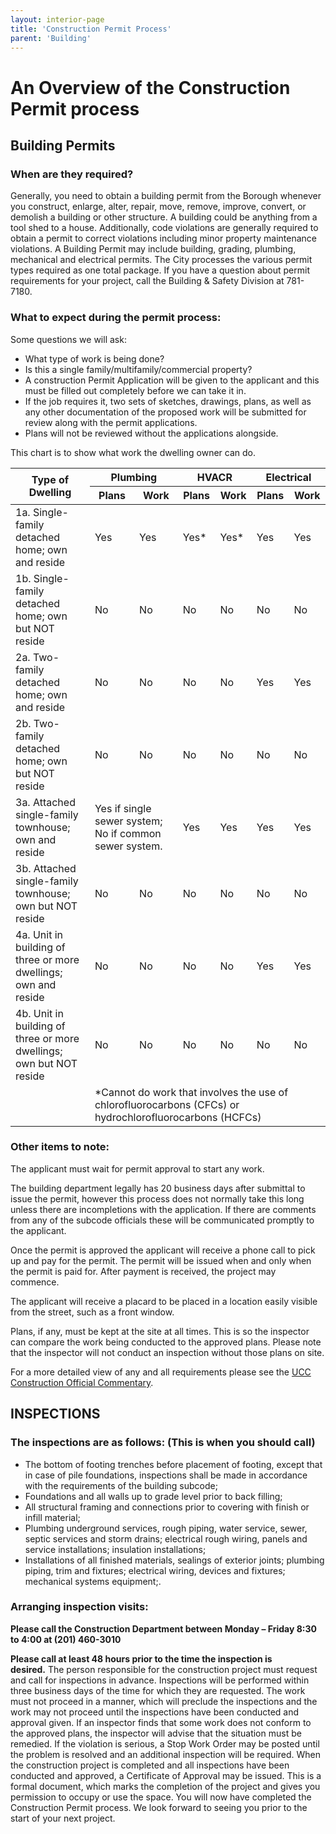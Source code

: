 ```yaml
---
layout: interior-page
title: 'Construction Permit Process'
parent: 'Building'
---
```


# An Overview of the Construction Permit process

## Building Permits

### When are they required?

Generally, you need to obtain a building permit from the Borough whenever you construct, enlarge, alter, repair, move, remove, improve, convert, or demolish a building or other structure. A building could be anything from a tool shed to a house. Additionally, code violations are generally required to obtain a permit to correct violations including minor property maintenance violations. A Building Permit may include building, grading, plumbing, mechanical and electrical permits. The City processes the various permit types required as one total package. If you have a question about permit requirements for your project, call the Building & Safety Division at 781-7180.

### What to expect during the permit process:

Some questions we will ask:

* What type of work is being done?
* Is this a single family/multifamily/commercial property?
* A construction Permit Application will be given to the applicant and this must be filled out completely before we can take it in.
* If the job requires it, two sets of sketches, drawings, plans, as well as any other documentation of the proposed work will be submitted for review along with the permit applications.
* Plans will not be reviewed without the applications alongside.

This chart is to show what work the dwelling owner can do.

<div>
    <table id="construction-permit-table">
        <thead>
            <tr>
                <th rowspan=2>Type of Dwelling</th>
                <th colspan=2>Plumbing</th>
                <th colspan=2>HVACR</th>
                <th colspan=2>Electrical</th>
            </tr>
            <tr>
                <th>Plans</th>
                <th>Work</th>
                <th>Plans</th>
                <th>Work</th>
                <th>Plans</th>
                <th>Work</th>
            </tr>
        </thead>
        <tbody>
            <tr>
                <td>1a. Single-family detached home; own and reside</td>
                <td>Yes</td><td>Yes</td><td>Yes*</td><td>Yes*</td><td>Yes</td><td>Yes</td>
            </tr>
            <tr>
                <td>1b. Single-family detached home; own but NOT reside</td>
                <td>No</td><td>No</td><td>No</td><td>No</td><td>No</td><td>No</td>
            </tr>
            <tr>
                <td>2a. Two-family detached home; own and reside</td>
                <td>No</td><td>No</td><td>No</td><td>No</td><td>Yes</td><td>Yes</td>
            </tr>
            <tr>
                <td>2b. Two-family detached home; own but NOT reside</td>
                <td>No</td><td>No</td><td>No</td><td>No</td><td>No</td><td>No</td>
            </tr>
            <tr>
                <td>3a. Attached single-family townhouse; own and reside</td>
                <td colspan=2>Yes if single sewer system; No if common sewer system.</td><td>Yes</td><td>Yes</td><td>Yes</td><td>Yes</td>
            </tr>
            <tr>
                <td>3b. Attached single-family townhouse; own but NOT reside</td>
                <td>No</td><td>No</td><td>No</td><td>No</td><td>No</td><td>No</td>
            </tr>
            <tr>
                <td>4a. Unit in building of three or more dwellings; own and reside</td>
                <td>No</td><td>No</td><td>No</td><td>No</td><td>Yes</td><td>Yes</td>
            </tr>
            <tr>
                <td>4b. Unit in building of three or more dwellings; own but NOT reside</td>
                <td>No</td><td>No</td><td>No</td><td>No</td><td>No</td><td>No</td>
            </tr>
            <tr>
                <td></td><td colspan=6>*Cannot do work that involves the use of chlorofluorocarbons (CFCs) or hydrochlorofluorocarbons (HCFCs)</td>
            </tr>
        </tbody>
    </table>
</div>

### Other items to note:

The applicant must wait for permit approval to start any work.

The building department legally has 20 business days after submittal to issue the permit, however this process does not normally take this long unless there are incompletions with the application. If there are comments from any of the subcode officials these will be communicated promptly to the applicant.

Once the permit is approved the applicant will receive a phone call to pick up and pay for the permit. The permit will be issued when and only when the permit is paid for. After payment is received, the project may commence.

The applicant will receive a placard to be placed in a location easily visible from the street, such as a front window.

Plans, if any, must be kept at the site at all times. This is so the inspector can compare the work being conducted to the approved plans. Please note that the inspector will not conduct an inspection without those plans on site.

For a more detailed view of any and all requirements please see the [UCC Construction Official
Commentary](https://www.state.nj.us/dca/divisions/codes/publications/pdf_licensing/co_comment.pdf).

## INSPECTIONS

### The inspections are as follows: (This is when you should call)

* The bottom of footing trenches before placement of footing, except that in case of pile foundations, inspections shall be made in accordance with the requirements of the building subcode;
* Foundations and all walls up to grade level prior to back filling;
* All structural framing and connections prior to covering with finish or infill material;
* Plumbing underground services, rough piping, water service, sewer, septic services and storm drains; electrical rough wiring, panels and service installations; insulation installations;
* Installations of all finished materials, sealings of exterior joints; plumbing piping, trim and fixtures; electrical wiring, devices and fixtures; mechanical systems equipment;.

### Arranging inspection visits:

**Please call the Construction Department between Monday – Friday 8:30 to 4:00 at (201) 460-3010**

**Please call at least 48 hours prior to the time the inspection is desired.** The person responsible for the construction project must request and call for inspections in advance. Inspections will be performed within three business days of the time for which they are requested. The work must not proceed in a manner, which will preclude the inspections and the work may not proceed until the inspections have been conducted and approval given. If an inspector finds that some work does not conform to the approved plans, the inspector will advise that the situation must be remedied. If the violation is serious, a Stop Work Order may be posted until the problem is resolved and an additional inspection will be required. When the construction project is completed and all inspections have been conducted and approved, a Certificate of Approval may be issued. This is a formal document, which marks the completion of the project and gives you permission to occupy or use the space. You will now have completed the Construction Permit process. We look forward to seeing you prior to the start of your next project.